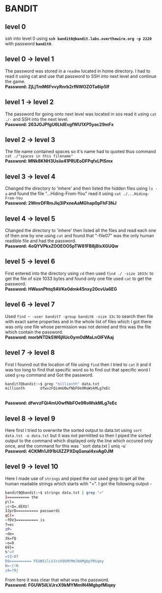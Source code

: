 # BANDIT

## level 0
ssh into level 0 using  **`ssh bandit0@bandit.labs.overthewire.org -p 2220`** with password **`bandit0`**.

## level 0 &#8594; level 1
The password was stored in a `readme` located in home directory. I had to read it using cat and use that password to SSH into next level and continue the game.
<br>**Password: ZjLjTmM6FvvyRnrb2rfNWOZOTa6ip5If**

## level 1 &#8594; level 2
The password for going onto next level was located in sos read it using `cat ./-` and SSH into the next level.
<br>**Password: 263JGJPfgU6LtdEvgfWU1XP5yac29mFx**

## level 2 &#8594; level 3
The file name contained spaces so it's name had to quoted thus command `cat ./"spaces in this filename"`
<br>**Password:  MNk8KNH3Usiio41PRUEoDFPqfxLPlSmx**

## level 3 &#8594; level 4
Changed the directory to 'inhere' and then listed the hidden files using `ls -a` and found the file "...Hiding-From-You" read it using `cat ./...Hiding-From-You`
<br>**Password: 2WmrDFRmJIq3IPxneAaMGhap0pFhF3NJ**

## level 4 &#8594; level 5
Changed the directory to 'inhere' then listed all the files and read each one of then one by one using `cat` and found that "-file07" was the only human readible file and had the password.
<br>**Password: 4oQYVPkxZOOEOO5pTW81FB8j8lxXGUQw**

## level 5 &#8594; level 6
First entered into the directory using `cd` then used `find ./ -size 1033c` to get the file of 
size 1033 bytes and found only one file used `cat` to get the password.
<br>**Password: HWasnPhtq9AVKe0dmk45nxy20cvUa6EG**

## level 6 &#8594; level 7
Used `find ~ -user bandit7 -group bandit6 -size 33c` to search then file with exact same properties and in the whole list of files which I got there was only one file whose permission was not denied and this was the file which contain the password.
<br>**Password: morbNTDkSW6jIlUc0ymOdMaLnOlFVAaj**

## level 7 &#8594; level 8
First I founnd out the location of file using `find` then I tried to `cat` it and it was too long to find that specific word so to find out that specific word I used `grep` command and Got the password.
```bash
bandit7@bandit:~$ grep "millionth" data.txt
millionth       dfwvzFQi4mU0wfNbFOe9RoWskMLg7eEc
```
<br>**Password: dfwvzFQi4mU0wfNbFOe9RoWskMLg7eEc**

## level 8 &#8594; level 9
Here first I tried to overwrite the sorted output to data.txt using `sort data.txt -o data.txt` but it was not permitted so then I piped the sorted output to the command which displayed only the line which occured only once, and the command for this was ``sort data.txt | uniq -u`
<br>**Password: 4CKMh1JI91bUIZZPXDqGanal4xvAg0JM**

## level 9 &#8594; level 10
Here I made use of `strings` and piped the out used grep to get all the human readable strings which starts with "=". I got the following output - 
```bash
bandit9@bandit:~$ strings data.txt | grep "="
}========== the
p\l=
;c<Q=.dEXU!
3JprD========== passwordi
qC(=
~fDV3========== is
7=oc
zP=
~de=
3k=fQ
~o=0
69}=
%"=Y
=tZ~07
D9========== FGUW5ilLVJrxX9kMYMmlN4MgbpfMiqey
N=~[!N
zA=?0j
```
From here it was clear that what was the password.
<br>**Password: FGUW5ilLVJrxX9kMYMmlN4MgbpfMiqey**

